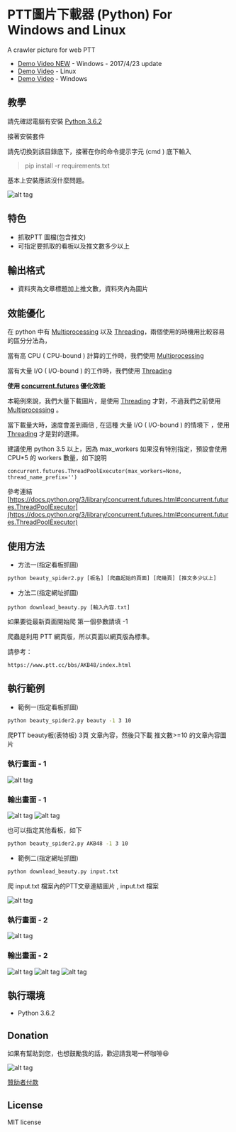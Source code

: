 # PTT圖片下載器 (Python) For Windows and Linux

A crawler picture for web PTT

* [Demo Video NEW](https://youtu.be/iAkdZP_Tcyo)  - Windows - 2017/4/23 update
* [Demo Video](https://www.youtube.com/watch?v=YIFTQnE2wuk)  - Linux
* [Demo Video](https://www.youtube.com/watch?v=aA4EDhxNRYo)  - Windows

## 教學

請先確認電腦有安裝 [Python 3.6.2](https://www.python.org/)

接著安裝套件

請先切換到該目錄底下，接著在你的命令提示字元 (cmd ) 底下輸入

>pip install -r requirements.txt

基本上安裝應該沒什麼問題。

![alt tag](http://i.imgur.com/2VUMQ0R.jpg)

## 特色

* 抓取PTT 圖檔(包含推文)
* 可指定要抓取的看板以及推文數多少以上

## 輸出格式

* 資料夾為文章標題加上推文數，資料夾內為圖片

## 效能優化

在 python 中有 [Multiprocessing](https://docs.python.org/3.6/library/multiprocessing.html) 以及 [Threading](https://docs.python.org/3/library/threading.html)，兩個使用的時機用比較容易的區分分法為，

當有高 CPU ( CPU-bound ) 計算的工作時，我們使用 [Multiprocessing](https://docs.python.org/3.6/library/multiprocessing.html)

當有大量 I/O ( I/O-bound ) 的工作時，我們使用 [Threading](https://docs.python.org/3/library/threading.html)

****使用 [concurrent.futures](https://docs.python.org/3/library/concurrent.futures.html#module-concurrent.futures) 優化效能****

本範例來說，我們大量下載圖片，是使用 [Threading](https://docs.python.org/3/library/threading.html) 才對，不過我們之前使用 [Multiprocessing](https://docs.python.org/3.6/library/multiprocessing.html) 。

當下載量大時，速度會差到兩倍 , 在這種 大量 I/O ( I/O-bound ) 的情境下 ，使用 [Threading](https://docs.python.org/3/library/threading.html) 才是對的選擇。

建議使用 python 3.5 以上，因為 max_workers 如果沒有特別指定，預設會使用 CPU*5 的 workers 數量，如下說明

```pyhon
concurrent.futures.ThreadPoolExecutor(max_workers=None, thread_name_prefix='')
```

參考連結 [https://docs.python.org/3/library/concurrent.futures.html#concurrent.futures.ThreadPoolExecutor](https://docs.python.org/3/library/concurrent.futures.html#concurrent.futures.ThreadPoolExecutor)

## 使用方法

* 方法一(指定看板抓圖)

```cmd
python beauty_spider2.py [板名] [爬蟲起始的頁面] [爬幾頁] [推文多少以上]
```

* 方法二(指定網址抓圖)

```cnd
python download_beauty.py [輸入內容.txt]
```

如果要從最新頁面開始爬 第一個參數請填 -1

爬蟲是利用 PTT 網頁版，所以頁面以網頁版為標準。

請參考：

```url
https://www.ptt.cc/bbs/AKB48/index.html
```

## 執行範例

* 範例一(指定看板抓圖)

```cmd
python beauty_spider2.py beauty -1 3 10
```

爬PTT beauty板(表特板) 3頁 文章內容，然後只下載 推文數>=10 的文章內容圖片

### 執行畫面 - 1

![alt tag](http://i.imgur.com/EclywBO.jpg)

### 輸出畫面 - 1

![alt tag](http://i.imgur.com/CmcheN3.jpg)
![alt tag](http://i.imgur.com/C1E30JX.jpg)

也可以指定其他看板，如下

```cmd
python beauty_spider2.py AKB48 -1 3 10
```

* 範例二(指定網址抓圖)

```cmd
python download_beauty.py input.txt
```

爬 input.txt 檔案內的PTT文章連結圖片 , input.txt 檔案

![alt tag](http://i.imgur.com/dtcfWUy.jpg)

### 執行畫面 - 2

![alt tag](http://i.imgur.com/fmu5c8v.jpg)

### 輸出畫面 - 2

![alt tag](http://i.imgur.com/gtdPFCE.jpg)
![alt tag](http://i.imgur.com/hw9a8j0.jpg)
![alt tag](http://i.imgur.com/lPKRJnJ.jpg)

## 執行環境

* Python 3.6.2

## Donation

如果有幫助到您，也想鼓勵我的話，歡迎請我喝一杯咖啡:laughing:

![alt tag](https://i.imgur.com/LRct9xa.png)

[贊助者付款](https://payment.opay.tw/Broadcaster/Donate/9E47FDEF85ABE383A0F5FC6A218606F8)

## License

MIT license

